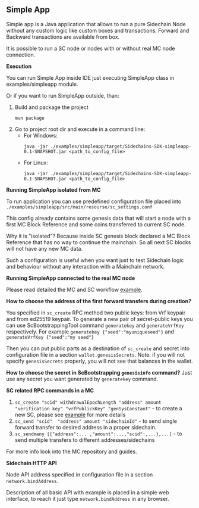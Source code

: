 **Simple App**
---------

Simple app is a Java application that allows to run a pure Sidechain Node without any custom logic like custom boxes and transactions. Forward and Backward transactions are available from box.

It is possible to run a SC node or nodes with or without real MC node connection.

**Execution**

You can run Simple App inside IDE just executing SimpleApp class in examples/simpleapp module.

Or if you want to run SimpleApp outside, than:
1. Build and package the project
    ```
    mvn package
    ```
2. Go to project root dir and execute in a command line:
    * For Windows:
        ```
        java -jar ./examples/simpleapp/target/Sidechains-SDK-simpleapp-0.1-SNAPSHOT.jar <path_to_config_file>
        ```
    * For Linux:
        ```
        java -jar ./examples/simpleapp/target/Sidechains-SDK-simpleapp-0.1-SNAPSHOT.jar <path_to_config_file>
        ```
    
**Running SimpleApp isolated from MC**

To run application you can use predefined configuration file placed into `./examples/simpleapp/src/main/resourse/sc_settings.conf`

This config already contains some genesis data that will start a node with a first MC Block Reference and some coins transferred to current SC node.

Why it is "isolated"? Because inside SC genesis block declared a MC Block Reference that has no way to continue the mainchain. So all next SC blocks will not have any new MC data.

Such a configuration is useful when you want just to test Sidechain logic and behaviour without any interaction with a Mainchain network.



**Running SimpleApp connected to the real MC node**

Please read detailed the MC and SC workflow [example](mc_sc_workflow_example.md).

**How to choose the address of the first forward transfers during creation?**

You specified in `sc_create` RPC method two public keys: from Vrf keypair and from ed25519 keypair.
To generate a new pair of secret-public keys you can use ScBootstrappingTool command `generatekey` and `generateVrfKey` respectively.
For example `generatekey {"seed":"myuniqueseed"}` and `generateVrfKey {"seed":"my seed"}`

Then you can put public parts as a destination of `sc_create` and secret into configuration file in a section `wallet.genesisSecrets`. 
Note: if you will not specify `genesisSecrets` properly, you will not see that balances in the wallet. 


**How to choose the secret in ScBootstrapping `genesisinfo` command?**
Just use any secret you want generated by `generatekey` command.

**SC related RPC commands in a MC**
1. `sc_create "scid" withdrawalEpochLength "address" amount "verification key" "vrfPublickKey" "genSysConstant"` - to create a new SC, please see [example](mc_sc_workflow_example.md) for more details
2. `sc_send "scid"  "address" amount "sidechainId"` - to send single forward transfer to desired address in a proper sidechain.
3. `sc_sendmany [{"address":... ,"amount":...,"scid":,...},...]` - to send multiple transfers to different addresses/sidechains

For more info look into the MC repository and guides.

**Sidechain HTTP API**

Node API address specified in configuration file in a section `network.bindAddress`.

Description of all basic API with example is placed in a simple web interface, to reach it just type `network.bindAddress` in any browser.


